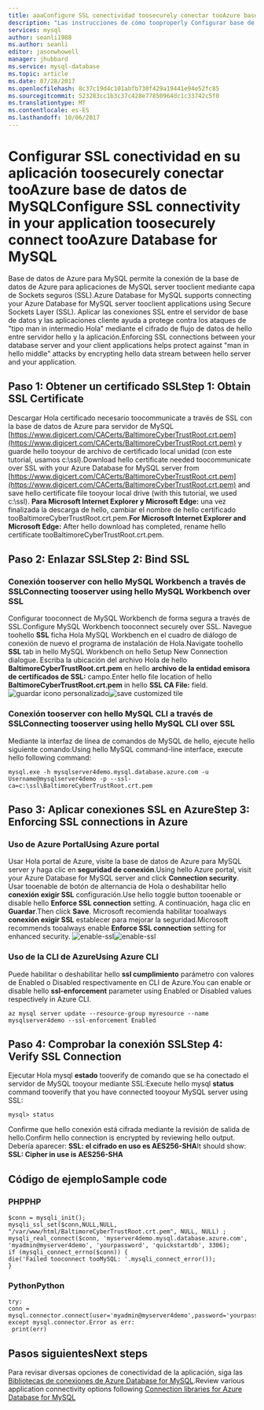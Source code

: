 ```yaml
---
title: aaaConfigure SSL conectividad toosecurely conectar tooAzure base de datos de MySQL | Documentos de Microsoft
description: "Las instrucciones de cómo tooproperly Configurar base de datos de Azure para MySQL y aplicaciones asociadas toocorrectly usan conexiones SSL"
services: mysql
author: seanli1988
ms.author: seanli
editor: jasonwhowell
manager: jhubbard
ms.service: mysql-database
ms.topic: article
ms.date: 07/28/2017
ms.openlocfilehash: 8c37c19d4c101abfb730f429a19441e94e52fc85
ms.sourcegitcommit: 523283cc1b3c37c428e77850964dc1c33742c5f0
ms.translationtype: MT
ms.contentlocale: es-ES
ms.lasthandoff: 10/06/2017
---
```

# <a name="configure-ssl-connectivity-in-your-application-toosecurely-connect-tooazure-database-for-mysql"></a><span data-ttu-id="fa1e4-103">Configurar SSL conectividad en su aplicación toosecurely conectar tooAzure base de datos de MySQL</span><span class="sxs-lookup"><span data-stu-id="fa1e4-103">Configure SSL connectivity in your application toosecurely connect tooAzure Database for MySQL</span></span>
<span data-ttu-id="fa1e4-104">Base de datos de Azure para MySQL permite la conexión de la base de datos de Azure para aplicaciones de MySQL server tooclient mediante capa de Sockets seguros (SSL).</span><span class="sxs-lookup"><span data-stu-id="fa1e4-104">Azure Database for MySQL supports connecting your Azure Database for MySQL server tooclient applications using Secure Sockets Layer (SSL).</span></span> <span data-ttu-id="fa1e4-105">Aplicar las conexiones SSL entre el servidor de base de datos y las aplicaciones cliente ayuda a protege contra los ataques de "tipo man in intermedio Hola" mediante el cifrado de flujo de datos de hello entre servidor hello y la aplicación.</span><span class="sxs-lookup"><span data-stu-id="fa1e4-105">Enforcing SSL connections between your database server and your client applications helps protect against "man in hello middle" attacks by encrypting hello data stream between hello server and your application.</span></span>

## <a name="step-1-obtain-ssl-certificate"></a><span data-ttu-id="fa1e4-106">Paso 1: Obtener un certificado SSL</span><span class="sxs-lookup"><span data-stu-id="fa1e4-106">Step 1: Obtain SSL Certificate</span></span>
<span data-ttu-id="fa1e4-107">Descargar Hola certificado necesario toocommunicate a través de SSL con la base de datos de Azure para servidor de MySQL [https://www.digicert.com/CACerts/BaltimoreCyberTrustRoot.crt.pem](https://www.digicert.com/CACerts/BaltimoreCyberTrustRoot.crt.pem) y guarde hello tooyour de archivo de certificado local unidad (con este tutorial, usamos c:\ssl).</span><span class="sxs-lookup"><span data-stu-id="fa1e4-107">Download hello certificate needed toocommunicate over SSL with your Azure Database for MySQL server from [https://www.digicert.com/CACerts/BaltimoreCyberTrustRoot.crt.pem](https://www.digicert.com/CACerts/BaltimoreCyberTrustRoot.crt.pem) and save hello certificate file tooyour local drive (with this tutorial, we used c:\ssl).</span></span>
<span data-ttu-id="fa1e4-108">**Para Microsoft Internet Explorer y Microsoft Edge:** una vez finalizada la descarga de hello, cambiar el nombre de hello certificado tooBaltimoreCyberTrustRoot.crt.pem.</span><span class="sxs-lookup"><span data-stu-id="fa1e4-108">**For Microsoft Internet Explorer and Microsoft Edge:** After hello download has completed, rename hello certificate tooBaltimoreCyberTrustRoot.crt.pem.</span></span>

## <a name="step-2-bind-ssl"></a><span data-ttu-id="fa1e4-109">Paso 2: Enlazar SSL</span><span class="sxs-lookup"><span data-stu-id="fa1e4-109">Step 2: Bind SSL</span></span>
### <a name="connecting-tooserver-using-hello-mysql-workbench-over-ssl"></a><span data-ttu-id="fa1e4-110">Conexión tooserver con hello MySQL Workbench a través de SSL</span><span class="sxs-lookup"><span data-stu-id="fa1e4-110">Connecting tooserver using hello MySQL Workbench over SSL</span></span>
<span data-ttu-id="fa1e4-111">Configurar tooconnect de MySQL Workbench de forma segura a través de SSL.</span><span class="sxs-lookup"><span data-stu-id="fa1e4-111">Configure MySQL Workbench tooconnect securely over SSL.</span></span> <span data-ttu-id="fa1e4-112">Navegue toohello **SSL** ficha Hola MySQL Workbench en el cuadro de diálogo de conexión de nuevo el programa de instalación de Hola.</span><span class="sxs-lookup"><span data-stu-id="fa1e4-112">Navigate toohello **SSL** tab in hello MySQL Workbench on hello Setup New Connection dialogue.</span></span> <span data-ttu-id="fa1e4-113">Escriba la ubicación del archivo Hola de hello **BaltimoreCyberTrustRoot.crt.pem** en hello **archivo de la entidad emisora de certificados de SSL:** campo.</span><span class="sxs-lookup"><span data-stu-id="fa1e4-113">Enter hello file location of hello **BaltimoreCyberTrustRoot.crt.pem** in hello **SSL CA File:** field.</span></span>
<span data-ttu-id="fa1e4-114">![guardar icono personalizado](./media/howto-configure-ssl/mysql-workbench-ssl.png)</span><span class="sxs-lookup"><span data-stu-id="fa1e4-114">![save customized tile](./media/howto-configure-ssl/mysql-workbench-ssl.png)</span></span>

### <a name="connecting-tooserver-using-hello-mysql-cli-over-ssl"></a><span data-ttu-id="fa1e4-115">Conexión tooserver con hello MySQL CLI a través de SSL</span><span class="sxs-lookup"><span data-stu-id="fa1e4-115">Connecting tooserver using hello MySQL CLI over SSL</span></span>
<span data-ttu-id="fa1e4-116">Mediante la interfaz de línea de comandos de MySQL de hello, ejecute hello siguiente comando:</span><span class="sxs-lookup"><span data-stu-id="fa1e4-116">Using hello MySQL command-line interface, execute hello following command:</span></span>
```dos
mysql.exe -h mysqlserver4demo.mysql.database.azure.com -u Username@mysqlserver4demo -p --ssl-ca=c:\ssl\BaltimoreCyberTrustRoot.crt.pem
```

## <a name="step-3--enforcing-ssl-connections-in-azure"></a><span data-ttu-id="fa1e4-117">Paso 3: Aplicar conexiones SSL en Azure</span><span class="sxs-lookup"><span data-stu-id="fa1e4-117">Step 3:  Enforcing SSL connections in Azure</span></span> 
### <a name="using-azure-portal"></a><span data-ttu-id="fa1e4-118">Uso de Azure Portal</span><span class="sxs-lookup"><span data-stu-id="fa1e4-118">Using Azure portal</span></span>
<span data-ttu-id="fa1e4-119">Usar Hola portal de Azure, visite la base de datos de Azure para MySQL server y haga clic en **seguridad de conexión**.</span><span class="sxs-lookup"><span data-stu-id="fa1e4-119">Using hello Azure portal, visit your Azure Database for MySQL server and click **Connection security**.</span></span> <span data-ttu-id="fa1e4-120">Usar tooenable de botón de alternancia de Hola o deshabilitar hello **conexión exigir SSL** configuración.</span><span class="sxs-lookup"><span data-stu-id="fa1e4-120">Use hello toggle button tooenable or disable hello **Enforce SSL connection** setting.</span></span> <span data-ttu-id="fa1e4-121">A continuación, haga clic en **Guardar**.</span><span class="sxs-lookup"><span data-stu-id="fa1e4-121">Then click **Save**.</span></span> <span data-ttu-id="fa1e4-122">Microsoft recomienda habilitar tooalways **conexión exigir SSL** establecer para mejorar la seguridad.</span><span class="sxs-lookup"><span data-stu-id="fa1e4-122">Microsoft recommends tooalways enable **Enforce SSL connection** setting for enhanced security.</span></span>
<span data-ttu-id="fa1e4-123">![enable-ssl](./media/howto-configure-ssl/enable-ssl.png)</span><span class="sxs-lookup"><span data-stu-id="fa1e4-123">![enable-ssl](./media/howto-configure-ssl/enable-ssl.png)</span></span>

### <a name="using-azure-cli"></a><span data-ttu-id="fa1e4-124">Uso de la CLI de Azure</span><span class="sxs-lookup"><span data-stu-id="fa1e4-124">Using Azure CLI</span></span>
<span data-ttu-id="fa1e4-125">Puede habilitar o deshabilitar hello **ssl cumplimiento** parámetro con valores de Enabled o Disabled respectivamente en CLI de Azure.</span><span class="sxs-lookup"><span data-stu-id="fa1e4-125">You can enable or disable hello **ssl-enforcement** parameter using Enabled or Disabled values respectively in Azure CLI.</span></span>
```azurecli-interactive
az mysql server update --resource-group myresource --name mysqlserver4demo --ssl-enforcement Enabled
```

## <a name="step-4-verify-ssl-connection"></a><span data-ttu-id="fa1e4-126">Paso 4: Comprobar la conexión SSL</span><span class="sxs-lookup"><span data-stu-id="fa1e4-126">Step 4: Verify SSL Connection</span></span>
<span data-ttu-id="fa1e4-127">Ejecutar Hola mysql **estado** tooverify de comando que se ha conectado el servidor de MySQL tooyour mediante SSL:</span><span class="sxs-lookup"><span data-stu-id="fa1e4-127">Execute hello mysql **status** command tooverify that you have connected tooyour MySQL server using SSL:</span></span>
```dos
mysql> status
```
<span data-ttu-id="fa1e4-128">Confirme que hello conexión está cifrada mediante la revisión de salida de hello.</span><span class="sxs-lookup"><span data-stu-id="fa1e4-128">Confirm hello connection is encrypted by reviewing hello output.</span></span> <span data-ttu-id="fa1e4-129">Debería aparecer: **SSL: el cifrado en uso es AES256-SHA**</span><span class="sxs-lookup"><span data-stu-id="fa1e4-129">It should show:  **SSL: Cipher in use is AES256-SHA**</span></span> 

## <a name="sample-code"></a><span data-ttu-id="fa1e4-130">Código de ejemplo</span><span class="sxs-lookup"><span data-stu-id="fa1e4-130">Sample code</span></span>
### <a name="php"></a><span data-ttu-id="fa1e4-131">PHP</span><span class="sxs-lookup"><span data-stu-id="fa1e4-131">PHP</span></span>
```
$conn = mysqli_init();
mysqli_ssl_set($conn,NULL,NULL, "/var/www/html/BaltimoreCyberTrustRoot.crt.pem", NULL, NULL) ; 
mysqli_real_connect($conn, 'myserver4demo.mysql.database.azure.com', 'myadmin@myserver4demo', 'yourpassword', 'quickstartdb', 3306);
if (mysqli_connect_errno($conn)) {
die('Failed tooconnect tooMySQL: '.mysqli_connect_error());
}
```
### <a name="python"></a><span data-ttu-id="fa1e4-132">Python</span><span class="sxs-lookup"><span data-stu-id="fa1e4-132">Python</span></span>
```
try:
conn = mysql.connector.connect(user='myadmin@myserver4demo',password='yourpassword',database='quickstartdb',host='myserver4demo.mysql.database.azure.com',ssl_ca='/var/www/html/BaltimoreCyberTrustRoot.crt.pem')
except mysql.connector.Error as err:
 print(err)
```

## <a name="next-steps"></a><span data-ttu-id="fa1e4-133">Pasos siguientes</span><span class="sxs-lookup"><span data-stu-id="fa1e4-133">Next steps</span></span>
<span data-ttu-id="fa1e4-134">Para revisar diversas opciones de conectividad de la aplicación, siga las [Bibliotecas de conexiones de Azure Database for MySQL](concepts-connection-libraries.md).</span><span class="sxs-lookup"><span data-stu-id="fa1e4-134">Review various application connectivity options following [Connection libraries for Azure Database for MySQL](concepts-connection-libraries.md)</span></span>
